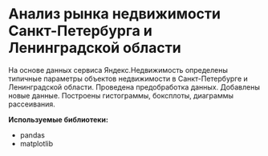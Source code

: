 # Анализ рынка недвижимости Санкт-Петербурга и Ленинградской области

На основе данных сервиса Яндекс.Недвижимость определены типичные параметры объектов недвижимости в Санкт-Петербурге и Ленинградской области. Проведена предобработка данных. Добавлены новые данные. Построены гистограммы, боксплоты, диаграммы рассеивания.

**Используемые библиотеки:**
* pandas
* matplotlib
